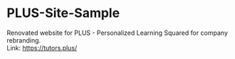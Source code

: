 # PLUS-Site-Sample
Renovated website for PLUS - Personalized Learning Squared for company rebranding. <br />
Link: https://tutors.plus/
